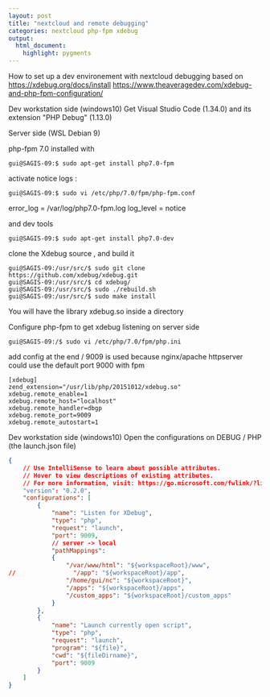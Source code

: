 ```yaml
---
layout: post
title: "nextcloud and remote debugging"
categories: nextcloud php-fpm xdebug
output:
  html_document:
    highlight: pygments
---
```


How to set up a dev environement with nextcloud debugging
based on https://xdebug.org/docs/install
https://www.theaveragedev.com/xdebug-and-php-fpm-configuration/

Dev workstation side (windows10)
Get Visual Studio Code (1.34.0) and its extension "PHP Debug" (1.13.0)


Server side (WSL Debian 9)

php-fpm 7.0 installed with 
```{r, engine='bash', eval = FALSE}
gui@SAGIS-09:$ sudo apt-get install php7.0-fpm
```
activate notice logs :
```{r, engine='bash', eval = FALSE}
gui@SAGIS-09:$ sudo vi /etc/php/7.0/fpm/php-fpm.conf
```

error_log = /var/log/php7.0-fpm.log
log_level = notice


and dev tools 
```{r, engine='bash', eval = FALSE}
gui@SAGIS-09:$ sudo apt-get install php7.0-dev
```



clone the Xdebug source , and build it
```{r, engine='bash', eval = FALSE}
gui@SAGIS-09:/usr/src/$ sudo git clone https://github.com/xdebug/xdebug.git 
gui@SAGIS-09:/usr/src/$ cd xdebug/
gui@SAGIS-09:/usr/src/$ sudo ./rebuild.sh 
gui@SAGIS-09:/usr/src/$ sudo make install
```
You will have the library xdebug.so inside a directory

Configure php-fpm to get xdebug listening on server side
```{r, engine='bash', eval = FALSE}
gui@SAGIS-09:/$ sudo vi /etc/php/7.0/fpm/php.ini
```
add config at the end / 9009 is used because nginx/apache httpserver could use the default port 9000 with fpm
```
[xdebug]
zend_extension="/usr/lib/php/20151012/xdebug.so"
xdebug.remote_enable=1
xdebug.remote_host="localhost"
xdebug.remote_handler=dbgp
xdebug.remote_port=9009
xdebug.remote_autostart=1
```

Dev workstation side (windows10)
Open the configurations on DEBUG / PHP (the launch.json file)
```json
{
    // Use IntelliSense to learn about possible attributes.
    // Hover to view descriptions of existing attributes.
    // For more information, visit: https://go.microsoft.com/fwlink/?linkid=830387
    "version": "0.2.0",
    "configurations": [
        {
            "name": "Listen for XDebug",
            "type": "php",
            "request": "launch",
            "port": 9009,
            // server -> local
            "pathMappings": 
            {
                "/var/www/html": "${workspaceRoot}/www",
//                "/app": "${workspaceRoot}/app",
                "/home/gui/nc": "${workspaceRoot}",
                "/apps": "${workspaceRoot}/apps",
                "/custom_apps": "${workspaceRoot}/custom_apps"                
            }
        },
        {
            "name": "Launch currently open script",
            "type": "php",
            "request": "launch",
            "program": "${file}",
            "cwd": "${fileDirname}",
            "port": 9009
        }
    ]
}
```